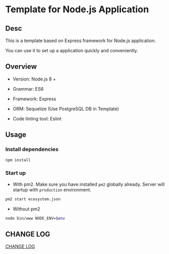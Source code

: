 # Template for Node.js Application

## Desc

This is a template based on Express framework for Node.js application.

You can use it to set up a application quickly and conveniently.

## Overview

- Version: Node.js 8 + 

- Grammar: ES6

- Framework: Express

- ORM: Sequelize (Use PostgreSQL DB in Template)

- Code linting tool: Eslint

## Usage

### Install dependencies

```bash
npm install
```

### Start up

- With pm2. Make sure you have installed `pm2` globally already. Server will startup with `production` environment.

```bash
pm2 start ecosystem.json
```

- Without pm2

```bash
node bin/www NODE_ENV=$env
```

## CHANGE LOG

[CHANGE LOG](https://github.com/taozi0818/nodejs-express-template/blob/master/CHANGELOG.md)
